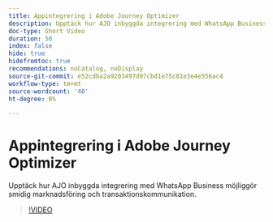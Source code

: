 ```yaml
---
title: Appintegrering i Adobe Journey Optimizer
description: Upptäck hur AJO inbyggda integrering med WhatsApp Business möjliggör smidig marknadsföring och transaktionskommunikation.
doc-type: Short Video
duration: 50
index: false
hide: true
hidefromtoc: true
recommendations: noCatalog, noDisplay
source-git-commit: e52cdba2a9203497d97cbd1e75c81e3e4e556ac4
workflow-type: tm+mt
source-wordcount: '40'
ht-degree: 0%

---
```



# Appintegrering i Adobe Journey Optimizer

Upptäck hur AJO inbyggda integrering med WhatsApp Business möjliggör smidig marknadsföring och transaktionskommunikation.

<!-- 72_S520_3442520_49_whatsapp-integration-in-adobe-journey-optimizer -->
>[!VIDEO](https://video.tv.adobe.com/v/3460471/?learn=on&enablevpops=true&captions=swe)
